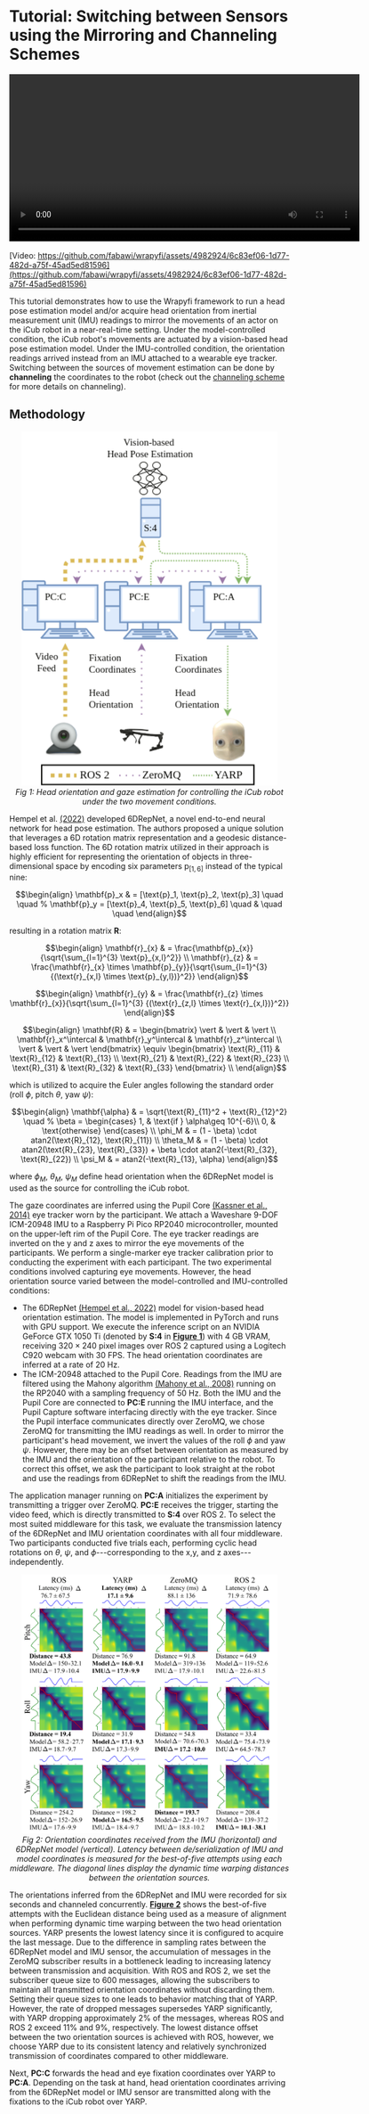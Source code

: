 # Tutorial: Switching between Sensors using the Mirroring and Channeling Schemes

<p align="center">
    <video width="630" height="300" controls autoplay><source type="video/mp4" src="https://raw.githubusercontent.com/fabawi/wrapyfi/main/assets/tutorials/vid_demo_ex1-1.mp4"></video>
</p>


[Video: https://github.com/fabawi/wrapyfi/assets/4982924/6c83ef06-1d77-482d-a75f-45ad5ed81596](https://github.com/fabawi/wrapyfi/assets/4982924/6c83ef06-1d77-482d-a75f-45ad5ed81596)

This tutorial demonstrates how to use the Wrapyfi framework to run a head pose estimation model and/or acquire head orientation from inertial measurement unit (IMU) readings to mirror the movements of an actor on the iCub robot 
in a near-real-time setting. Under the model-controlled condition, the iCub robot's movements are actuated by a vision-based head pose estimation model. Under the IMU-controlled condition, the orientation readings arrived instead from an IMU attached to a wearable eye tracker.
Switching between the sources of movement estimation can be done by **channeling** the coordinates to the robot (check out the [channeling scheme](<../usage/User%20Guide/Communication%20Schemes.md#channeling>) for more details on channeling).

## Methodology

<p align="center">
  <a id="figure-1"></a>
  <img width="460" src="https://raw.githubusercontent.com/fabawi/wrapyfi/main/assets/tutorials/wrapyfi_hri_ex1-1.png">
  <br>
  <em>Fig 1: Head orientation and gaze estimation for controlling the iCub robot under the two movement conditions.</em>
</p>

Hempel et al. [(2022)](https://ieeexplore.ieee.org/document/9897219) developed 6DRepNet, a novel end-to-end neural network for head pose estimation. The authors proposed a unique solution that leverages a 6D rotation matrix representation and a geodesic distance-based loss function.
The 6D rotation matrix utilized in their approach is highly efficient for representing the orientation of objects in three-dimensional space by encoding six parameters $\text{p}_{[1,6]}$ instead of the typical nine:

```math
\begin{align}
    \mathbf{p}_x & = [\text{p}_1, \text{p}_2, \text{p}_3]
    \quad \quad
    %
    \mathbf{p}_y = [\text{p}_4, \text{p}_5, \text{p}_6]
    \quad & \quad \quad
\end{align}
```

resulting in a rotation matrix $\mathbf{R}$:


```math
\begin{align}
    \mathbf{r}_{x} & = \frac{\mathbf{p}_{x}}{\sqrt{\sum_{l=1}^{3} \text{p}_{x,l}^2}}
    \\
    \mathbf{r}_{z} & = \frac{\mathbf{r}_{x} \times \mathbf{p}_{y}}{\sqrt{\sum_{l=1}^{3} {(\text{r}_{x,l} \times \text{p}_{y,l})}^2}}
\end{align}
```

```math
\begin{align}
    \mathbf{r}_{y} & = \frac{\mathbf{r}_{z} \times \mathbf{r}_{x}}{\sqrt{\sum_{l=1}^{3} {(\text{r}_{z,l} \times \text{r}_{x,l})}^2}}
\end{align}
```

```math
\begin{align}
    \mathbf{R} & = 
    \begin{bmatrix}
    \vert & \vert & \vert
    \\
    \mathbf{r}_x^\intercal & \mathbf{r}_y^\intercal & \mathbf{r}_z^\intercal
    \\
    \vert & \vert & \vert
    \end{bmatrix}
    \equiv
    \begin{bmatrix}
    \text{R}_{11} & \text{R}_{12} & \text{R}_{13}
    \\
    \text{R}_{21} & \text{R}_{22} & \text{R}_{23}
    \\
    \text{R}_{31} & \text{R}_{32} & \text{R}_{33}
    \end{bmatrix}
    \\
\end{align}
```

which is utilized to acquire the Euler angles following the standard order (roll $\phi$, pitch $\theta$, yaw $\psi$):

```math
\begin{align}
    \mathbf{\alpha} & = \sqrt{\text{R}_{11}^2 + \text{R}_{12}^2}
    \quad
    %
    \beta = 
    \begin{cases}
        1, & \text{if } \alpha\geq 10^{-6}\\
        0, & \text{otherwise}
    \end{cases}
    \\
    \phi_M & = (1 - \beta) \cdot atan2(\text{R}_{12}, \text{R}_{11})
    \\
    \theta_M & = (1 - \beta) \cdot atan2(\text{R}_{23}, \text{R}_{33}) + \beta \cdot atan2(-\text{R}_{32}, \text{R}_{22})
    \\
    \psi_M & = atan2(-\text{R}_{13}, \alpha)
\end{align}
```

where $\phi_M$, $\theta_M$, $\psi_M$ define head orientation when the 6DRepNet model is used as the source for controlling the iCub robot.

The gaze coordinates are inferred using the Pupil Core [(Kassner et al., 2014)](https://dl.acm.org/doi/10.1145/2638728.2641695) eye tracker worn by the participant. We attach a Waveshare 9-DOF ICM-20948 IMU to a Raspberry Pi Pico RP2040 microcontroller, mounted on the upper-left rim of the Pupil Core. The eye tracker readings are inverted on the y and z axes to mirror the eye movements of the participants. We perform a single-marker eye tracker calibration prior to conducting the experiment with each participant. The two experimental conditions involved capturing eye movements. However, the head orientation source varied between the model-controlled and IMU-controlled conditions:

* The 6DRepNet [(Hempel et al., 2022)](https://ieeexplore.ieee.org/document/9897219) model for vision-based head orientation estimation. The model is implemented in PyTorch and runs with GPU support. We execute the inference script on an NVIDIA GeForce GTX 1050 Ti (denoted by **S:4** in [**Figure 1**](#figure-1)) with 4 GB VRAM, receiving $320\times240$ pixel images over ROS 2 captured using a Logitech C920 webcam with 30 FPS. The head orientation coordinates are inferred at a rate of 20 Hz.
* The ICM-20948 attached to the Pupil Core. Readings from the IMU are filtered using the Mahony algorithm [(Mahony et al., 2008)](https://ieeexplore.ieee.org/document/4608934) running on the RP2040 with a sampling frequency of 50 Hz. Both the IMU and the Pupil Core are connected to **PC:E** running the IMU interface, and the Pupil Capture software interfacing directly with the eye tracker. Since the Pupil interface communicates directly over ZeroMQ, we chose ZeroMQ for transmitting the IMU readings as well. In order to mirror the participant's head movement, we invert the values of the roll $\phi$ and yaw $\psi$. However, there may be an offset between orientation as measured by the IMU and the orientation of the participant relative to the robot. To correct this offset, we ask the participant to look straight at the robot and use the readings from 6DRepNet to shift the readings from the IMU.

 
The application manager running on **PC:A** initializes the experiment by transmitting a trigger over ZeroMQ. **PC:E** receives the trigger, starting the video feed, which is directly transmitted to **S:4** over ROS 2. To select the most suited middleware for this task, we evaluate the transmission latency of the 6DRepNet and IMU orientation coordinates with all four middleware. Two participants conducted five trials each, performing cyclic head rotations on $\theta$, $\psi$, and $\phi$---corresponding to the x,y, and z axes---independently. 

<p align="center">
  <a id="figure-2"></a>
  <img width="460" src="https://raw.githubusercontent.com/fabawi/wrapyfi/main/assets/tutorials/orientation_warping_ex1-1.png">
  <br>
  <em>Fig 2: Orientation coordinates received from the IMU (horizontal) and 6DRepNet model (vertical). Latency between de/serialization of IMU and model coordinates is measured for the best-of-five attempts using each middleware. The diagonal lines display the dynamic time warping distances between the orientation sources.</em>
</p>

The orientations inferred from the 6DRepNet and IMU were recorded for six seconds and channeled concurrently. [**Figure 2**](#figure-2) shows the best-of-five attempts with the Euclidean distance being used as a measure of alignment when performing dynamic time warping between the two head orientation sources. YARP presents the lowest latency since it is configured to acquire the last message. Due to the difference in sampling rates between the 6DRepNet model and IMU sensor, the accumulation of messages in the ZeroMQ subscriber results in a bottleneck leading to increasing latency between transmission and acquisition. With ROS and ROS 2, we set the subscriber queue size to 600 messages, allowing the subscribers to maintain all transmitted orientation coordinates without discarding them. Setting their queue sizes to one leads to behavior matching that of YARP. However, the rate of dropped messages supersedes YARP significantly, with YARP dropping approximately 2% of the messages, whereas ROS and ROS 2 exceed 11% and 9%, respectively. The lowest distance offset between the two orientation sources is achieved with ROS, however, we choose YARP due to its consistent latency and relatively synchronized transmission of coordinates compared to other middleware. 

Next, **PC:C** forwards the head and eye fixation coordinates over YARP to **PC:A**. Depending on the task at hand, head orientation coordinates arriving from the 6DRepNet model or IMU sensor are transmitted along with the fixations to the iCub robot over YARP.

